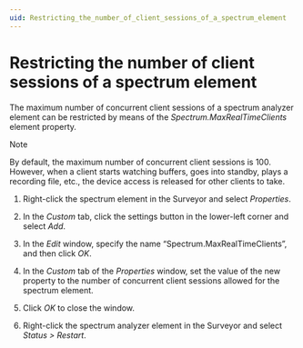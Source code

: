 ```yaml
---
uid: Restricting_the_number_of_client_sessions_of_a_spectrum_element
---
```


# Restricting the number of client sessions of a spectrum element

The maximum number of concurrent client sessions of a spectrum analyzer element can be restricted by means of the *Spectrum.MaxRealTimeClients* element property.

> [!NOTE]
> By default, the maximum number of concurrent client sessions is 100. However, when a client starts watching buffers, goes into standby, plays a recording file, etc., the device access is released for other clients to take.

1. Right-click the spectrum element in the Surveyor and select *Properties*.

1. In the *Custom* tab, click the settings button in the lower-left corner and select *Add*.

1. In the *Edit* window, specify the name “Spectrum.MaxRealTimeClients”, and then click *OK*.

1. In the *Custom* tab of the *Properties* window, set the value of the new property to the number of concurrent client sessions allowed for the spectrum element.

1. Click *OK* to close the window.

1. Right-click the spectrum analyzer element in the Surveyor and select *Status \> Restart*.
